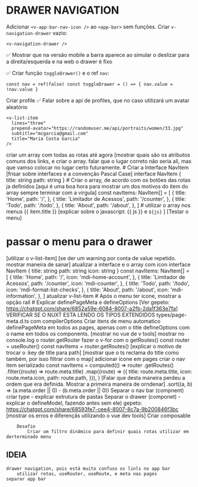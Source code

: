 # DRAWER NAVIGATION

Adicionar `<v-app-bar-nav-icon />` ao `<app-bar>` sem funções.
Criar `v-navigation-drawer` vazio:

```vue
<v-navigation-drawer />
```

✅ Mostrar que na versão mobile a barra aparece ao simular o deslizar para a direita/esquerda e na web o drawer é fixo

✅ Criar função `toggleDrawer()` e o ref `nav`:

```vue
const nav = ref(false) const toggleDrawer = () => { nav.value = !nav.value }
```

Criar profile
✅ Falar sobre a api de profiles, que no caso utilizará um avatar aleatório

```vue
<v-list-item
  lines="three"
  prepend-avatar="https://randomuser.me/api/portraits/women/33.jpg"
  subtitle="mcgarcia@gmail.com"
  title="Maria Costa Garcia"
/>
```

criar um array com todas as rotas até agora
[mostrar quais são os atributos comuns dos links, e criar o array. falar que o lugar correto não seria ali, mas que vamso colocar no lugar certo futuramente. # Criar a Interface NavItem
[frisar sobre interfaces e a convenção Pascal Case]
interface NavItem {
title: string
path: string
} # Criar o array, de acordo com os botões das rotas ja definidos
[aqui é uma boa hora para mostrar um dos motivos do item do array sempre terminar com a virgula]
const navItems: NavItem[] = [
{
title: 'Home',
path: '/',
},
{
title: 'Limitador de Acessos',
path: '/counter',
},
{
title: 'Todo',
path: '/todo',
},
{
title: 'About',
path: '/about',
},
] # utilizar o array nos menus
<v-btn
				v-for="item in navItems"
				:key="item.title"
				text
				:to="item.path"
				>{{ item.title }}</v-btn
			  >
[explicar sobre o javascript: {{ js }} e `${js}` ]
[Testar o menu]

# passar o menu para o drawer

[utilizar o v-list-item]
[se der um warning por conta de value repetido. mostrar maneira de sanar]
atualizar a interface e o array com icon
interface NavItem {
title: string
path: string
icon: string
}
const navItems: NavItem[] = [
{
title: 'Home',
path: '/',
icon: 'mdi-home-account',
},
{
title: 'Limitador de Acessos',
path: '/counter',
icon: 'mdi-counter',
},
{
title: 'Todo',
path: '/todo',
icon: 'mdi-format-list-checks',
},
{
title: 'About',
path: '/about',
icon: 'mdi-information',
},
]
atualizar v-list-item
<v-list-item
				  v-for="item in navItems"
				  :key="item.title"
				  :prepend-icon="item.icon"
				  :title="item.title"
				  :to="item.path"
				/> # Após o menu ter icone, mostrar a opção rail # Explicar definePageMeta e defineOptions [Ver gepeto: https://chatgpt.com/share/6852a59e-6084-8007-a2fb-2da1f363e7fa]
VERIFICAR SE O NUXT ESTA LENDO OS TIPOS EXTENDIDOS
types/page-meta.d.ts com compilerOptions
Criar itens de menu automatico
definePageMeta em todos as pages, apenas com o title
defineOptions com o name em todos os components. [mostrar no vue de v tools]
mostrar no console.log o router.getRouter
fazer o v-for com o getRoutes()
const router = useRouter()
const navItems = router.getRoutes()
<v-list-item
					  v-for="item in navItems"
					  :key="item.path"
					  :title="item.meta.title"
					  :to="item.path"
					/>
[explicar o motivo de trocar o :key de title para path]
[mostrar que o ts reclama do title como também, por isso filtrar com o map]
adicionar icone em pages
criar o nav item serializado
const navItems = computed(() =>
router
.getRoutes()
.filter((route) => route.meta.title)
.map((route) => ({
title: route.meta.title,
icon: route.meta.icon,
path: route.path,
})),
)
[Falar que desta maneira perdeu a ordem que era definida. Mostrar a primeira maneira de orndenar]
.sort((a, b) => (a.meta.order || 0) - (b.meta.order || 0))
Separar o nav bar (compnent)
criar type - explicar extrutura de pastas
Separar o drawer (componet) - explicar o defineModel, fazendo antes sem ele) gepeto: https://chatgpt.com/share/68593fe7-cee4-8007-8c7a-9b200846f3bc
[mostrar os erros e diferençãs utilizando o vue dev tools]
Criar composable

    	Desafio
    		Criar um filtro dinâmico para definir quais rotas utilizar em derterminado menu

## IDEIA

    drawer navigation, pois está muito confuso os linls no app bar
    	utilizar rotas, useRouter, useRoute, e meta nas pages
    separar app bar
